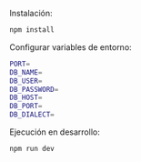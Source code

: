 Instalación:

```bash
npm install
```

Configurar variables de entorno:

```bash
PORT=
DB_NAME=
DB_USER=
DB_PASSWORD=
DB_HOST=
DB_PORT=
DB_DIALECT=
```

Ejecución en desarrollo:

```bash
npm run dev
```
